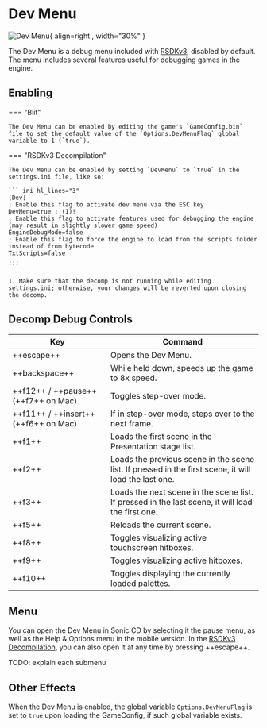 # Dev Menu

![Dev Menu](/assets/images/SonicCD/DevMenu/MainMenu-Blit.png){ align=right , width="30%" }

The Dev Menu is a debug menu included with [RSDKv3](../README.md), disabled by default. The menu includes several features useful for debugging games in the engine.

## Enabling
=== "Blit"

    The Dev Menu can be enabled by editing the game's `GameConfig.bin` file to set the default value of the `Options.DevMenuFlag` global variable to 1 (`true`).

=== "RSDKv3 Decompilation"

    The Dev Menu can be enabled by setting `DevMenu` to `true` in the settings.ini file, like so:

    ``` ini hl_lines="3"
    [Dev]
    ; Enable this flag to activate dev menu via the ESC key
    DevMenu=true ; (1)!
    ; Enable this flag to activate features used for debugging the engine (may result in slightly slower game speed)
    EngineDebugMode=false
    ; Enable this flag to force the engine to load from the scripts folder instead of from bytecode
    TxtScripts=false
    ...
    ```

    1. Make sure that the decomp is not running while editing settings.ini; otherwise, your changes will be reverted upon closing the decomp.

## Decomp Debug Controls

| Key                                  | Command                                                                                               |
| ------------------------------------ | ----------------------------------------------------------------------------------------------------- |
| ++escape++                           | Opens the Dev Menu.                                                                                   |
| ++backspace++                        | While held down, speeds up the game to 8x speed.                                                      |
| ++f12++ / ++pause++ (++f7++ on Mac)  | Toggles step-over mode.                                                                               |
| ++f11++ / ++insert++ (++f6++ on Mac) | If in step-over mode, steps over to the next frame.                                                   |
| ++f1++                               | Loads the first scene in the Presentation stage list.                                                 |
| ++f2++                               | Loads the previous scene in the scene list. If pressed in the first scene, it will load the last one. |
| ++f3++                               | Loads the next scene in the scene list. If pressed in the last scene, it will load the first one.     |
| ++f5++                               | Reloads the current scene.                                                                            |
| ++f8++                               | Toggles visualizing active touchscreen hitboxes.                                                      |
| ++f9++                               | Toggles visualizing active hitboxes.                                                                  |
| ++f10++                              | Toggles displaying the currently loaded palettes.                                                     |

## Menu

You can open the Dev Menu in Sonic CD by selecting it the pause menu, as well as the Help & Options menu in the mobile version. In the [RSDKv3 Decompilation](../Decompilation.md), you can also open it at any time by pressing ++escape++.

TODO: explain each submenu

## Other Effects

When the Dev Menu is enabled, the global variable `Options.DevMenuFlag` is set to `true` upon loading the GameConfig, if such global variable exists.